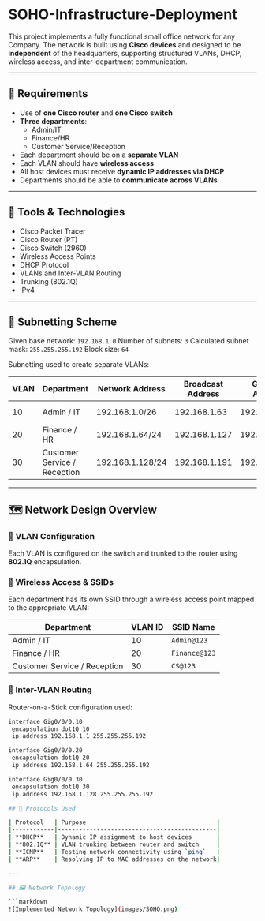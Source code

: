 # SOHO-Infrastructure-Deployment

This project implements a fully functional small office network for any Company. The network is built using **Cisco devices** and designed to be **independent** of the headquarters, supporting structured VLANs, DHCP, wireless access, and inter-department communication.

---

## 📌 Requirements

- Use of **one Cisco router** and **one Cisco switch**
- **Three departments**:
  - Admin/IT
  - Finance/HR
  - Customer Service/Reception
- Each department should be on a **separate VLAN**
- Each VLAN should have **wireless access**
- All host devices must receive **dynamic IP addresses via DHCP**
- Departments should be able to **communicate across VLANs**

---

## 🧰 Tools & Technologies

- Cisco Packet Tracer
- Cisco Router (PT)
- Cisco Switch (2960)
- Wireless Access Points
- DHCP Protocol
- VLANs and Inter-VLAN Routing
- Trunking (802.1Q)
- IPv4

---

## 🧮 Subnetting Scheme

Given base network: `192.168.1.0`
Number of subnets: `3`
Calculated subnet mask: `255.255.255.192`
Block size: `64`

Subnetting used to create separate VLANs:

| VLAN | Department                  | Network Address             | Broadcast Address     | Gateway Address    | Range              |
|------|-----------------------------|-----------------------------|-----------------------|--------------------|--------------------|
| 10   | Admin / IT                  | 192.168.1.0/26              | 192.168.1.63          | 192.168.1.1        | 192.168.1.1 - .62  |
| 20   | Finance / HR                | 192.168.1.64/24             | 192.168.1.127         | 192.168.1.65       | 192.168.1.1 - .126 |
| 30   | Customer Service / Reception| 192.168.1.128/24            | 192.168.1.191         | 192.168.1.129      | 192.168.1.1 - .190 |

---

## 🗺️ Network Design Overview

### 🔧 VLAN Configuration

Each VLAN is configured on the switch and trunked to the router using **802.1Q** encapsulation.

### 📡 Wireless Access & SSIDs

Each department has its own SSID through a wireless access point mapped to the appropriate VLAN:

| Department                  | VLAN ID | SSID Name             |
|----------------------------|---------|------------------------|
| Admin / IT                 | 10      | `Admin@123`            |
| Finance / HR               | 20      | `Finance@123`          |
| Customer Service / Reception | 30    | `CS@123`               |

### 🔄 Inter-VLAN Routing

Router-on-a-Stick configuration used:

```bash
interface Gig0/0/0.10
 encapsulation dot1Q 10
 ip address 192.168.1.1 255.255.255.192

interface Gig0/0/0.20
 encapsulation dot1Q 20
 ip address 192.168.1.64 255.255.255.192

interface Gig0/0/0.30
 encapsulation dot1Q 30
 ip address 192.168.1.128 255.255.255.192

## 🔐 Protocols Used

| Protocol   | Purpose                                     |
|------------|---------------------------------------------|
| **DHCP**   | Dynamic IP assignment to host devices       |
| **802.1Q** | VLAN trunking between router and switch     |
| **ICMP**   | Testing network connectivity using `ping`   |
| **ARP**    | Resolving IP to MAC addresses on the network|

---

## 🖼️ Network Topology

```markdown
![Implemented Network Topology](images/SOHO.png)



